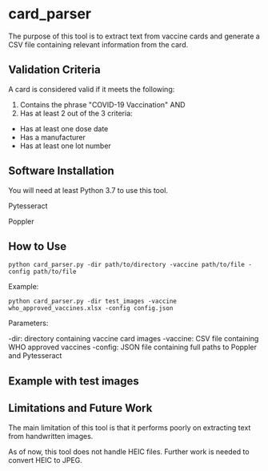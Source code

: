 # card_parser

The purpose of this tool is to extract text from vaccine cards and generate a CSV file containing relevant information from the card. 

## Validation Criteria

A card is considered valid if it meets the following:

1. Contains the phrase "COVID-19 Vaccination" AND
2. Has at least 2 out of the 3 criteria:
 * Has at least one dose date
 * Has a manufacturer
 * Has at least one lot number

## Software Installation

You will need at least Python 3.7 to use this tool. 

Pytesseract

Poppler

## How to Use

`python card_parser.py -dir path/to/directory -vaccine path/to/file -config path/to/file`

Example:

`python card_parser.py -dir test_images -vaccine who_approved_vaccines.xlsx -config config.json`

Parameters:

-dir: directory containing vaccine card images
-vaccine: CSV file containing WHO approved vaccines
-config: JSON file containing full paths to Poppler and Pytesseract

## Example with test images

## Limitations and Future Work

The main limitation of this tool is that it performs poorly on extracting text from handwritten images.   

As of now, this tool does not handle HEIC files. Further work is needed to convert HEIC to JPEG. 

